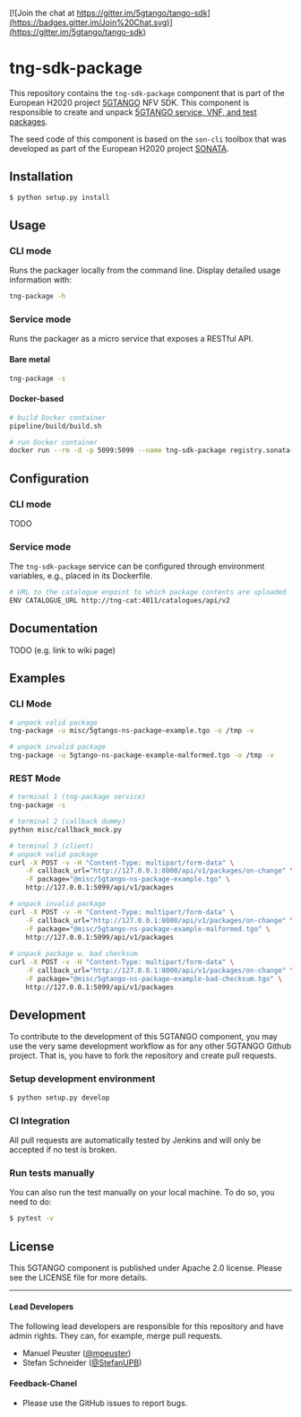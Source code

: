 [![Join the chat at https://gitter.im/5gtango/tango-sdk](https://badges.gitter.im/Join%20Chat.svg)](https://gitter.im/5gtango/tango-sdk)

# tng-sdk-package


This repository contains the `tng-sdk-package` component that is part of the European H2020 project [5GTANGO](http://www.5gtango.eu) NFV SDK. This component is responsible to create and unpack [5GTANGO service, VNF, and test packages](https://github.com/sonata-nfv/tng-schema/wiki/PkgSpec_LATEST).

The seed code of this component is based on the `son-cli` toolbox that was developed as part of the European H2020 project [SONATA](http://sonata-nfv.eu).

## Installation

```bash
$ python setup.py install
```

## Usage

### CLI mode

Runs the packager locally from the command line. Display detailed usage information with:

```bash
tng-package -h
```

### Service mode

Runs the packager as a micro service that exposes a RESTful API.

#### Bare metal
```bash
tng-package -s
```

#### Docker-based
```bash
# build Docker container
pipeline/build/build.sh

# run Docker container
docker run --rm -d -p 5099:5099 --name tng-sdk-package registry.sonata-nfv.eu:5000/tng-sdk-package
```

## Configuration

### CLI mode

TODO

### Service mode

The `tng-sdk-package` service can be configured through environment variables, e.g., placed in its Dockerfile.

```bash
# URL to the catalogue enpoint to which package contents are uploaded
ENV CATALOGUE_URL http://tng-cat:4011/catalogues/api/v2
```

## Documentation

TODO (e.g. link to wiki page)

## Examples

### CLI Mode

```sh
# unpack valid package
tng-package -u misc/5gtango-ns-package-example.tgo -o /tmp -v

# unpack invalid package
tng-package -u 5gtango-ns-package-example-malformed.tgo -o /tmp -v
```

### REST Mode

```sh
# terminal 1 (tng-package service)
tng-package -s

# terminal 2 (callback dummy)
python misc/callback_mock.py

# terminal 3 (client)
# unpack valid package
curl -X POST -v -H "Content-Type: multipart/form-data" \
    -F callback_url="http://127.0.0.1:8000/api/v1/packages/on-change" \
    -F package="@misc/5gtango-ns-package-example.tgo" \
    http://127.0.0.1:5099/api/v1/packages

# unpack invalid package
curl -X POST -v -H "Content-Type: multipart/form-data" \
    -F callback_url="http://127.0.0.1:8000/api/v1/packages/on-change" \
    -F package="@misc/5gtango-ns-package-example-malformed.tgo" \
    http://127.0.0.1:5099/api/v1/packages
    
# unpack package w. bad checksum
curl -X POST -v -H "Content-Type: multipart/form-data" \
    -F callback_url="http://127.0.0.1:8000/api/v1/packages/on-change" \
    -F package="@misc/5gtango-ns-package-example-bad-checksum.tgo" \
    http://127.0.0.1:5099/api/v1/packages
```

## Development

To contribute to the development of this 5GTANGO component, you may use the very same development workflow as for any other 5GTANGO Github project. That is, you have to fork the repository and create pull requests.

### Setup development environment

```bash
$ python setup.py develop
```

### CI Integration

All pull requests are automatically tested by Jenkins and will only be accepted if no test is broken.

### Run tests manually

You can also run the test manually on your local machine. To do so, you need to do:

```bash
$ pytest -v
```

## License

This 5GTANGO component is published under Apache 2.0 license. Please see the LICENSE file for more details.

---
#### Lead Developers

The following lead developers are responsible for this repository and have admin rights. They can, for example, merge pull requests.

- Manuel Peuster ([@mpeuster](https://github.com/mpeuster))
- Stefan Schneider ([@StefanUPB](https://github.com/StefanUPB))

#### Feedback-Chanel

* Please use the GitHub issues to report bugs.

